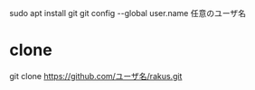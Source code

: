 sudo apt install git
git config --global user.name 任意のユーザ名

# clone
git clone https://github.com/ユーザ名/rakus.git
